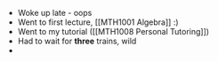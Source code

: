  - Woke up late - oops
 - Went to first lecture, [[MTH1001 Algebra]] :)
 - Went to my tutorial ([[MTH1008 Personal Tutoring]])
 - Had to wait for **three** trains, wild
 - 